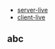 - [server-live](https://tour-app-graphql-server.vercel.app/graphql)
- [client-live](https://tour-app-graphql-client.vercel.app)

## abc

